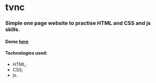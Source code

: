 # tvnc

###  Simple one page website to practise HTML and CSS and js skills.

#### Demo [here](https://mvdtom.github.io/tvnc/dist)

####  Technologies used:
-  HTML;
-  CSS;
-  js.
```
